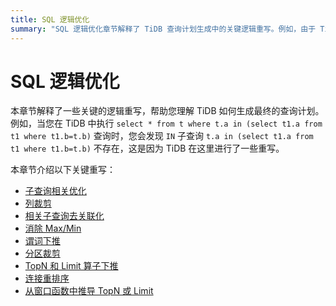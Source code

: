```yaml
---
title: SQL 逻辑优化
summary: "SQL 逻辑优化章节解释了 TiDB 查询计划生成中的关键逻辑重写。例如，由于 TiDB 的重写，`IN` 子查询 `t.a in (select t1.a from t1 where t1.b=t.b)` 不会存在。关键重写包括子查询相关优化、列裁剪、相关子查询去关联化、消除 Max/Min、谓词下推、分区裁剪、TopN 和 Limit 算子下推以及连接重排序。"
---
```


# SQL 逻辑优化

本章节解释了一些关键的逻辑重写，帮助您理解 TiDB 如何生成最终的查询计划。例如，当您在 TiDB 中执行 `select * from t where t.a in (select t1.a from t1 where t1.b=t.b)` 查询时，您会发现 `IN` 子查询 `t.a in (select t1.a from t1 where t1.b=t.b)` 不存在，这是因为 TiDB 在这里进行了一些重写。

本章节介绍以下关键重写：

- [子查询相关优化](/subquery-optimization.md)
- [列裁剪](/column-pruning.md)
- [相关子查询去关联化](/correlated-subquery-optimization.md)
- [消除 Max/Min](/max-min-eliminate.md)
- [谓词下推](/predicate-push-down.md)
- [分区裁剪](/partition-pruning.md)
- [TopN 和 Limit 算子下推](/topn-limit-push-down.md)
- [连接重排序](/join-reorder.md)
- [从窗口函数中推导 TopN 或 Limit](/derive-topn-from-window.md)
